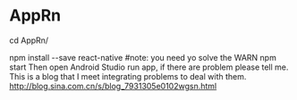 # AppRn
cd AppRn/

npm install --save react-native 
#note: you need yo solve the WARN
npm start
Then open Android Studio run app, if there are problem please tell me.
This is a blog that I meet integrating problems to deal with them.
http://blog.sina.com.cn/s/blog_7931305e0102wgsn.html
